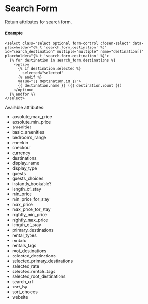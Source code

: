 # Search Form

Return attributes for search form.

#### Example

~~~ liquid
<select class="select optional form-control chosen-select" data-placeholder="{% t 'search.form.destination' %}" id="search_destination" multiple="multiple" name="destination[]" placeholder="{% t 'search.form.destination' %}">
  {% for destination in search_form.destinations %}
    <option
      {% if destination.selected %}
        selected="selected"
      {% endif %}
      value="{{ destination.id }}">
      {{ destination.name }} ({{ destination.count }})
    </option>
  {% endfor %}
</select>
~~~

Available attributes:

* absolute_max_price
* absolute_min_price
* amenities
* basic_amenities
* bedrooms_range
* checkin
* checkout
* currency
* destinations
* display_name
* display_type
* guests
* guests_choices
* instantly_bookable?
* length_of_stay
* min_price
* min_price_for_stay
* max_price
* max_price_for_stay
* nightly_min_price
* nightly_max_price
* length_of_stay
* primary_destinations
* rental_types
* rentals
* rentals_tags
* root_destinations
* selected_destinations
* selected_primary_destinations
* selected_rate
* selected_rentals_tags
* selected_root_destinations
* search_url
* sort_by
* sort_choices
* website
